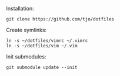 Installation:

    git clone https://github.com/tjo/dotfiles

Create symlinks:

    ln -s ~/dotfiles/vimrc ~/.vimrc
    ln -s ~/dotfiles/vim ~/.vim

Init submodules:

    git submodule update --init
